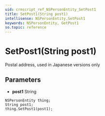 ```yaml
---
uid: crmscript_ref_NSPersonEntity_SetPost1
title: SetPost1(String post1)
intellisense: NSPersonEntity.SetPost1
keywords: NSPersonEntity, GetPost1
so.topic: reference
---
```


# SetPost1(String post1)

Postal address, used in Japanese versions only

## Parameters

* **post1** String

```crmscript
NSPersonEntity thing;
String post1;
thing.SetPost1(post1);
```

